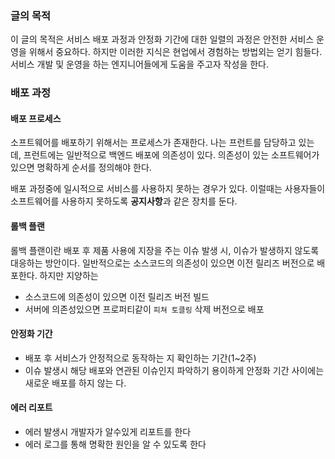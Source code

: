 ### 글의 목적
이 글의 목적은 서비스 배포 과정과 안정화 기간에 대한 일렬의 과정은 안전한 서비스 운영을 위해서 중요하다.
하지만 이러한 지식은 현업에서 경험하는 방법외는 얻기 힘들다. 서비스 개발 및 운영을 하는 엔지니어들에게 도움을 주고자 작성을 한다.

### 배포 과정
#### 배포 프로세스
소프트웨어를 배포하기 위해서는 프로세스가 존재한다. 나는 프런트를 담당하고 있는 데, 프런트에는 일반적으로 백엔드 배포에 의존성이 있다.
의존성이 있는 소프트웨어가 있으면 명확하게 순서를 정의해야 한다.

배포 과정중에 일시적으로 서비스를 사용하지 못하는 경우가 있다. 이럴때는 사용자들이 소프트웨어를 사용하지 못하도록 **공지사항**과 같은 장치를 둔다.

#### 롤백 플랜
롤백 플랜이란 배포 후 제품 사용에 지장을 주는 이슈 발생 시, 이슈가 발생하지 않도록 대응하는 방안이다.
일반적으로는 소스코드의 의존성이 있으면 이전 릴리즈 버전으로 배포한다. 하지만 지양하는 
  - 소스코드에 의존성이 있으면 이전 릴리즈 버전 빌드
  - 서버에 의존성있으면 프로퍼티같이 `피쳐 토클링` 삭제 버전으로 배포
#### 안정화 기간
  - 배포 후 서비스가 안정적으로 동작하는 지 확인하는 기간(1~2주)
  - 이슈 발생시 해당 배포와 연관된 이슈인지 파악하기 용이하게 안정화 기간 사이에는 새로운 배포를 하지 않는 다.
#### 에러 리포트
  - 에러 발생시 개발자가 알수있게 리포트를 한다
  - 에러 로그를 통해 명확한 원인을 알 수 있도록 한다